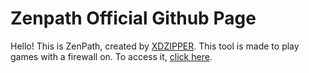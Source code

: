 # Zenpath Official Github Page
Hello! This is ZenPath, created by [XDZIPPER](https://github.com/xdziplining). This tool is made to play games with a firewall on. To access it, [click here](https://sites.google.com/view/zenpath).
